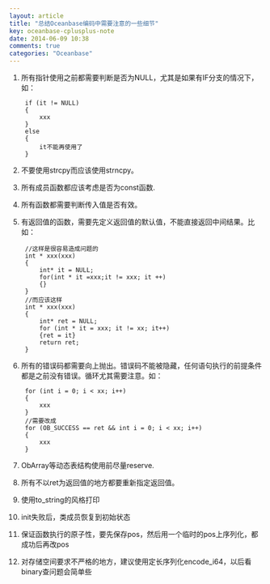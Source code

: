 ```yaml
---
layout: article
title: "总结Oceanbase编码中需要注意的一些细节"
key: oceanbase-cplusplus-note
date: 2014-06-09 10:38
comments: true
categories: "Oceanbase"
---
```


1. 所有指针使用之前都需要判断是否为NULL，尤其是如果有IF分支的情况下，如：

		if (it != NULL)
		{
			xxx
		}
		else
		{
			it不能再使用了
		}

1. 不要使用strcpy而应该使用strncpy。

1. 所有成员函数都应该考虑是否为const函数.

1. 所有函数都需要判断传入值是否有效。

1. 有返回值的函数，需要先定义返回值的默认值，不能直接返回中间结果。比如：

		//这样是很容易造成问题的
		int * xxx(xxx)
		{
			int* it = NULL;
			for(int * it =xxx;it != xxx; it ++)
			{}
		}
		//而应该这样
		int * xxx(xxx)
		{
			int* ret = NULL;
			for (int * it = xxx; it != xx; it++)
			{ret = it}
			return ret;
		}

1. 所有的错误码都需要向上抛出。错误码不能被隐藏，任何语句执行的前提条件都是之前没有错误。循环尤其需要注意。如：

		for (int i = 0; i < xx; i++)
		{
			xxx
		}
		//需要改成
		for (OB_SUCCESS == ret && int i = 0; i < xx; i++)
		{
			xxx
		}
		
1. ObArray等动态表结构使用前尽量reserve.

1. 所有不以ret为返回值的地方都要重新指定返回值。

2. 使用to_string的风格打印

2. init失败后，类成员恢复到初始状态

3. 保证函数执行的原子性，要先保存pos，然后用一个临时的pos上序列化，都成功后再改pos

4. 对存储空间要求不严格的地方，建议使用定长序列化encode_i64，以后看binary查问题会简单些
